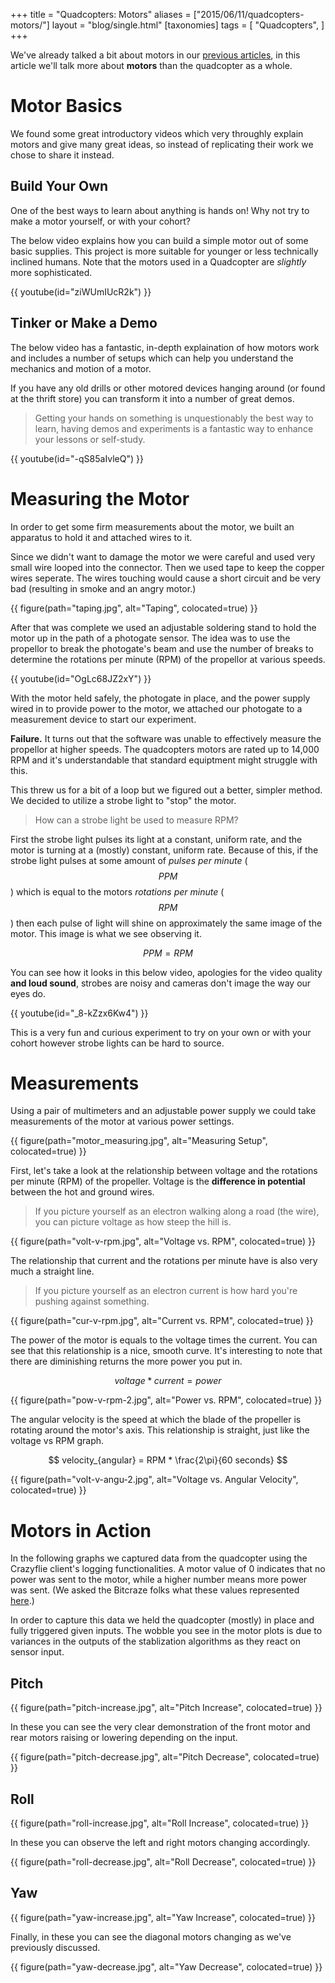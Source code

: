 +++
title = "Quadcopters: Motors"
aliases = ["2015/06/11/quadcopters-motors/"]
layout = "blog/single.html"
[taxonomies]
tags = [
  "Quadcopters",
]
+++

We've already talked a bit about motors in our [previous articles](http://hoverbear.org/tag/quadcopters/), in this article we'll talk more about **motors** than the quadcopter as a whole.

<!-- more -->

# Motor Basics

We found some great introductory videos which very throughly explain motors and give many great ideas, so instead of replicating their work we chose to share it instead.

## Build Your Own

One of the best ways to learn about anything is hands on! Why not try to make a motor yourself, or with your cohort?

The below video explains how you can build a simple motor out of some basic supplies. This project is more suitable for younger or less technically inclined humans. Note that the motors used in a Quadcopter are *slightly* more sophisticated.

{{ youtube(id="ziWUmIUcR2k") }}

## Tinker or Make a Demo

The below video has a fantastic, in-depth explaination of how motors work and includes a number of setups which can help you understand the mechanics and motion of a motor.

If you have any old drills or other motored devices hanging around (or found at the thrift store) you can transform it into a number of great demos.

> Getting your hands on something is unquestionably the best way to learn, having demos and experiments is a fantastic way to enhance your lessons or self-study.

{{ youtube(id="-qS85aIvleQ") }}

# Measuring the Motor

In order to get some firm measurements about the motor, we built an apparatus to hold it and attached wires to it.

Since we didn't want to damage the motor we were careful and used very small wire looped into the connector. Then we used tape to keep the copper wires seperate. The wires touching would cause a short circuit and be very bad (resulting in smoke and an angry motor.)

{{ figure(path="taping.jpg", alt="Taping", colocated=true) }}

After that was complete we used an adjustable soldering stand to hold the motor up in the path of a photogate sensor. The idea was to use the propellor to break the photogate's beam and use the number of breaks to determine the rotations per minute (RPM) of the propellor at various speeds.

{{ youtube(id="OgLc68JZ2xY") }}

With the motor held safely, the photogate in place, and the power supply wired in to provide power to the motor, we attached our photogate to a measurement device to start our experiment.

**Failure.** It turns out that the software was unable to effectively measure the propellor at higher speeds. The quadcopters motors are rated up to 14,000 RPM and it's understandable that standard equiptment might struggle with this.

This threw us for a bit of a loop but we figured out a better, simpler method. We decided to utilize a strobe light to "stop" the motor.

> How can a strobe light be used to measure RPM?

First the strobe light pulses its light at a constant, uniform rate, and the motor is turning at a (mostly) constant, uniform rate. Because of this, if the strobe light pulses at some amount of *pulses per minute* ($$ PPM $$) which is equal to the motors *rotations per minute* ($$ RPM $$) then each pulse of light will shine on approximately the same image of the motor. This image is what we see observing it.

$$
  PPM = RPM
$$

You can see how it looks in this below video, apologies for the video quality **and loud sound**, strobes are noisy and cameras don't image the way our eyes do.

{{ youtube(id="_8-kZzx6Kw4") }}

This is a very fun and curious experiment to try on your own or with your cohort however strobe lights can be hard to source.

# Measurements

Using a pair of multimeters and an adjustable power supply we could take measurements of the motor at various power settings.

{{ figure(path="motor_measuring.jpg", alt="Measuring Setup", colocated=true) }}

First, let's take a look at the relationship between voltage and the rotations per minute (RPM) of the propeller. Voltage is the **difference in potential** between the hot and ground wires.

> If you picture yourself as an electron walking along a road (the wire), you can picture voltage as how steep the hill is.

{{ figure(path="volt-v-rpm.jpg", alt="Voltage vs. RPM", colocated=true) }}

The relationship that current and the rotations per minute have is also very much a straight line.

> If you picture yourself as an electron current is how hard you're pushing against something.

{{ figure(path="cur-v-rpm.jpg", alt="Current vs. RPM", colocated=true) }}

The power of the motor is equals to the voltage times the current. You can see that this relationship is a nice, smooth curve. It's interesting to note that there are diminishing returns the more power you put in.

$$
  voltage * current = power
$$

{{ figure(path="pow-v-rpm-2.jpg", alt="Power vs. RPM", colocated=true) }}

The angular velocity is the speed at which the blade of the propeller is rotating around the motor's axis. This relationship is straight, just like the voltage vs RPM graph.

$$
  velocity_{angular} = RPM * \frac{2\pi}{60 seconds}
$$

{{ figure(path="volt-v-angu-2.jpg", alt="Voltage vs. Angular Velocity", colocated=true) }}

# Motors in Action

In the following graphs we captured data from the quadcopter using the Crazyflie client's logging functionalities. A motor value of 0 indicates that no power was sent to the motor, while a higher number means more power was sent. (We asked the Bitcraze folks what these values represented [here](https://github.com/bitcraze/crazyflie-firmware/issues/50).)

In order to capture this data we held the quadcopter (mostly) in place and fully triggered given inputs. The wobble you see in the motor plots is due to variances in the outputs of the stablization algorithms as they react on sensor input.

## Pitch

{{ figure(path="pitch-increase.jpg", alt="Pitch Increase", colocated=true) }}

In these you can see the very clear demonstration of the front motor and rear motors raising or lowering depending on the input.

{{ figure(path="pitch-decrease.jpg", alt="Pitch Decrease", colocated=true) }}

## Roll

{{ figure(path="roll-increase.jpg", alt="Roll Increase", colocated=true) }}

In these you can observe the left and right motors changing accordingly.

{{ figure(path="roll-decrease.jpg", alt="Roll Decrease", colocated=true) }}

## Yaw

{{ figure(path="yaw-increase.jpg", alt="Yaw Increase", colocated=true) }}

Finally, in these you can see the diagonal motors changing as we've previously discussed.

{{ figure(path="yaw-decrease.jpg", alt="Yaw Decrease", colocated=true) }}
